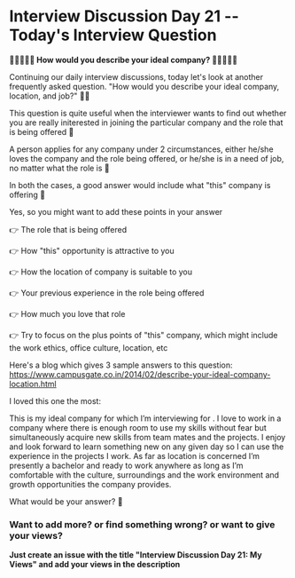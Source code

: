 # Interview Discussion Day 21 -- Today's Interview Question

**👨🏻‍💼👨‍🏫 How would you describe your ideal company? 👨‍🏫👨🏻‍💼**

Continuing our daily interview discussions, today let's look at another frequently asked question. "How would you describe your ideal company, location, and job?" 🤔💭

This question is quite useful when the interviewer wants to find out whether you are really initerested in joining the particular company and the role that is being offered 💼

A person applies for any company under 2 circumstances, either he/she loves the company and the role being offered, or he/she is in a need of job, no matter what the role is 💭

In both the cases, a good answer would include what "this" company is offering 🤭

Yes, so you might want to add these points in your answer

👉 The role that is being offered

👉 How "this" opportunity is attractive to you

👉 How the location of company is suitable to you

👉 Your previous experience in the role being offered

👉 How much you love that role

👉 Try to focus on the plus points of "this" company, which might include the work ethics, office culture, location, etc

Here's a blog which gives 3 sample answers to this question: https://www.campusgate.co.in/2014/02/describe-your-ideal-company-location.html

I loved this one the most:

This is my ideal company for which I’m interviewing for .  I love to work in a company where there is enough room to use my skills without fear but simultaneously acquire new skills from team mates and the projects.  I enjoy and look forward to learn something new on any given day so I can use the experience in the projects I work.  As far as location is concerned I’m presently a bachelor and ready to work anywhere as long as I’m comfortable with the culture, surroundings and the work environment and growth opportunities the company provides.


What would be your answer? 💭

### Want to add more? or find something wrong? or want to give your views? 

**Just create an issue with the title "Interview Discussion Day 21: My Views" and add your views in the description**
